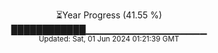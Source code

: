 <p align="center">
⏳Year Progress (41.55 %) <br>
████████████▁▁▁▁▁▁▁▁▁▁▁▁▁▁▁▁▁▁ <br>
<sub>Updated: Sat, 01 Jun 2024 01:21:39 GMT</sub>
</p>

